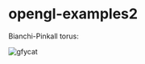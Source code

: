# opengl-examples2

Bianchi-Pinkall torus:

![gfycat](https://thumbs.gfycat.com/FormalConcernedAnnelid-size_restricted.gif)